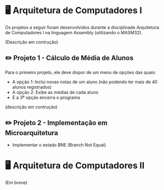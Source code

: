 # 🖥️ Arquitetura de Computadores I
Os projetos a seguir foram desenvolvidos durante a disciplinade Arquitetura de Computadores I na linguagem Assembly (utilizando o MASM32).

(Descrição em contrução)

## ✏️ Projeto 1 - Cálculo de Média de Alunos
Para o primeiro projeto, ele deve dispor de um menu de opções das quais:
* A opção 1: Inclui novas notas de um aluno (não podendo ter mais de 40 alunos registrados)
* A opção 2: Exibe as médias de cada aluno
* E a 3ª opção encerra o programa

(descrição em contrução)

## ✏️ Projeto 2 - Implementação em Microarquitetura
* Implementar o estado BNE (Branch Not Equal)

# 🖥️ Arquitetura de Computadores II
(Em breve)

